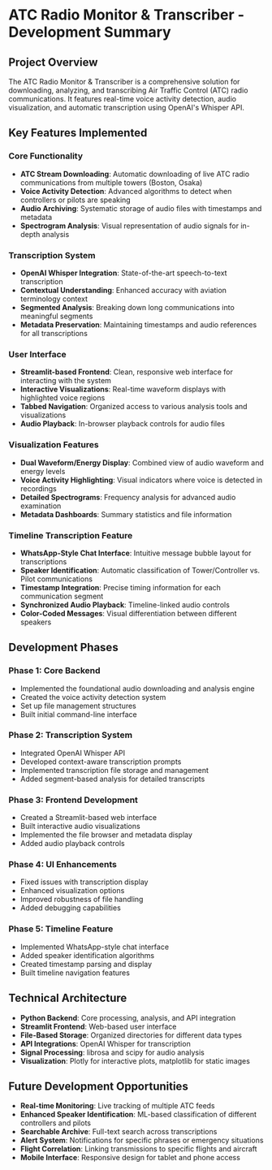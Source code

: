 # ATC Radio Monitor & Transcriber - Development Summary

## Project Overview
The ATC Radio Monitor & Transcriber is a comprehensive solution for downloading, analyzing, and transcribing Air Traffic Control (ATC) radio communications. It features real-time voice activity detection, audio visualization, and automatic transcription using OpenAI's Whisper API.

## Key Features Implemented

### Core Functionality
- **ATC Stream Downloading**: Automatic downloading of live ATC radio communications from multiple towers (Boston, Osaka)
- **Voice Activity Detection**: Advanced algorithms to detect when controllers or pilots are speaking
- **Audio Archiving**: Systematic storage of audio files with timestamps and metadata
- **Spectrogram Analysis**: Visual representation of audio signals for in-depth analysis

### Transcription System
- **OpenAI Whisper Integration**: State-of-the-art speech-to-text transcription
- **Contextual Understanding**: Enhanced accuracy with aviation terminology context
- **Segmented Analysis**: Breaking down long communications into meaningful segments
- **Metadata Preservation**: Maintaining timestamps and audio references for all transcriptions

### User Interface
- **Streamlit-based Frontend**: Clean, responsive web interface for interacting with the system
- **Interactive Visualizations**: Real-time waveform displays with highlighted voice regions
- **Tabbed Navigation**: Organized access to various analysis tools and visualizations
- **Audio Playback**: In-browser playback controls for audio files

### Visualization Features
- **Dual Waveform/Energy Display**: Combined view of audio waveform and energy levels
- **Voice Activity Highlighting**: Visual indicators where voice is detected in recordings
- **Detailed Spectrograms**: Frequency analysis for advanced audio examination
- **Metadata Dashboards**: Summary statistics and file information

### Timeline Transcription Feature
- **WhatsApp-Style Chat Interface**: Intuitive message bubble layout for transcriptions
- **Speaker Identification**: Automatic classification of Tower/Controller vs. Pilot communications
- **Timestamp Integration**: Precise timing information for each communication segment
- **Synchronized Audio Playback**: Timeline-linked audio controls
- **Color-Coded Messages**: Visual differentiation between different speakers

## Development Phases

### Phase 1: Core Backend
- Implemented the foundational audio downloading and analysis engine
- Created the voice activity detection system
- Set up file management structures
- Built initial command-line interface

### Phase 2: Transcription System
- Integrated OpenAI Whisper API
- Developed context-aware transcription prompts
- Implemented transcription file storage and management
- Added segment-based analysis for detailed transcripts

### Phase 3: Frontend Development
- Created a Streamlit-based web interface
- Built interactive audio visualizations
- Implemented the file browser and metadata display
- Added audio playback controls

### Phase 4: UI Enhancements
- Fixed issues with transcription display
- Enhanced visualization options
- Improved robustness of file handling
- Added debugging capabilities

### Phase 5: Timeline Feature
- Implemented WhatsApp-style chat interface
- Added speaker identification algorithms
- Created timestamp parsing and display
- Built timeline navigation features

## Technical Architecture
- **Python Backend**: Core processing, analysis, and API integration
- **Streamlit Frontend**: Web-based user interface
- **File-Based Storage**: Organized directories for different data types
- **API Integrations**: OpenAI Whisper for transcription
- **Signal Processing**: librosa and scipy for audio analysis
- **Visualization**: Plotly for interactive plots, matplotlib for static images

## Future Development Opportunities
- **Real-time Monitoring**: Live tracking of multiple ATC feeds
- **Enhanced Speaker Identification**: ML-based classification of different controllers and pilots
- **Searchable Archive**: Full-text search across transcriptions
- **Alert System**: Notifications for specific phrases or emergency situations
- **Flight Correlation**: Linking transmissions to specific flights and aircraft
- **Mobile Interface**: Responsive design for tablet and phone access